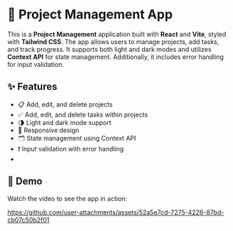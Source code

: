 # 🌟 Project Management App
This is a **Project Management** application built with **React** and **Vite**, styled with **Tailwind CSS**. The app allows users to manage projects, add tasks, and track progress. It supports both light and dark modes and utilizes **Context API** for state management. Additionally, it includes error handling for input validation.

## ✨ Features

- 📋 Add, edit, and delete projects
- ✅ Add, edit, and delete tasks within projects
- 🌗 Light and dark mode support
- 📱 Responsive design
- 🗂️ State management using Context API
- ❗ Input validation with error handling
- 
## 🎥 Demo

Watch the video to see the app in action:

https://github.com/user-attachments/assets/52a5e7cd-7275-4226-87bd-cb07c50b2f01
